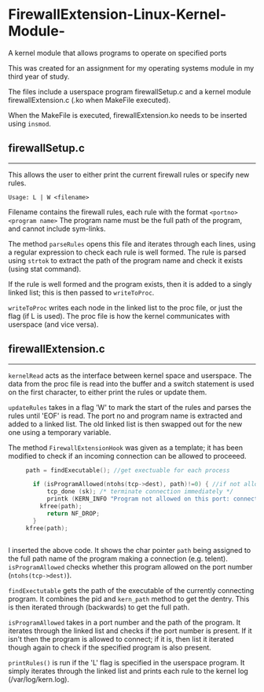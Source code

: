 # FirewallExtension-Linux-Kernel-Module-
A kernel module that allows programs to operate on specified ports

This was created for an assignment for my operating systems module in my third year of study.

The files include a userspace program firewallSetup.c and a kernel module firewallExtension.c (.ko when MakeFile executed). 

When the MakeFile is executed, firewallExtension.ko needs to be inserted using ```insmod```.

firewallSetup.c
---------------
---------------

This allows the user to either print the current firewall rules or specify new rules.

```
Usage: L | W <filename>
```
Filename contains the firewall rules, each rule with the format ```<portno> <program name>``` 
The program name must be the full path of the program, and cannot include sym-links.

The method ```parseRules``` opens this file and iterates through each lines, using a regular expression to check each rule is well formed. The rule is parsed using ```strtok``` to extract the path of the program name and check it exists (using stat command).

If the rule is well formed and the program exists, then it is added to a singly linked list; this is then passed to ```writeToProc```.

```writeToProc``` writes each node in the linked list to the proc file, or just the flag (if L is used). The proc file is how the kernel communicates with userspace (and vice versa).

firewallExtension.c
-------------------
-------------------

```kernelRead``` acts as the interface between kernel space and userspace. The data from the proc file is read into the buffer and a switch statement is used on the first character, to either print the rules or update them. 

```updateRules``` takes in a flag 'W' to mark the start of the rules and parses the rules until 'EOF' is read. The port no and program name is extracted and added to a linked list. The old linked list is then swapped out for the new one using a temporary variable. 

The method ```FirewallExtensionHook``` was given as a template; it has been modified to check if an incoming connection can be allowed to proceeed. 

```C
     path = findExecutable(); //get exectuable for each process

	   if (isProgramAllowed(ntohs(tcp->dest), path)!=0) { //if not allowed
	       tcp_done (sk); /* terminate connection immediately */
	       printk (KERN_INFO "Program not allowed on this port: connection shut down\n");
         kfree(path);
	       return NF_DROP;
	   }
     kfree(path);
     
```
I inserted the above code. It shows the char pointer ```path``` being assigned to the full path name of the program making a connection (e.g. telent). ```isProgramAllowed``` checks whether this program allowed on the port number (```ntohs(tcp->dest)```).

```findExectutable``` gets the path of the executable of the currently connecting program. It combines the pid and ```kern_path``` method to get the dentry. This is then iterated through (backwards) to get the full path.

```isProgramAllowed``` takes in a port number and the path of the program. It iterates through the linked list and checks if the port number is present. If it isn't then the program is allowed to connect; if it is, then list it iterated though again to check if the specified program is also present. 

```printRules()``` is run if the 'L' flag is specified in the userspace program. It simply iterates through the linked list and prints each rule to the kernel log (/var/log/kern.log). 
